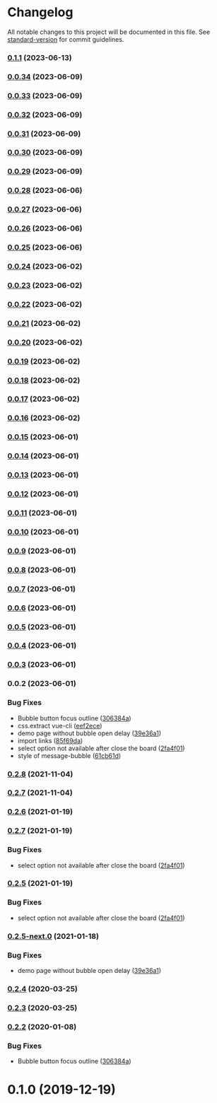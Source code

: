 # Changelog

All notable changes to this project will be documented in this file. See [standard-version](https://github.com/conventional-changelog/standard-version) for commit guidelines.

### [0.1.1](https://github.com/telepenin/vue-bot-ui/compare/v0.0.34...v0.1.1) (2023-06-13)

### [0.0.34](https://github.com/telepenin/vue-bot-ui/compare/v0.0.33...v0.0.34) (2023-06-09)

### [0.0.33](https://github.com/telepenin/vue-bot-ui/compare/v0.0.32...v0.0.33) (2023-06-09)

### [0.0.32](https://github.com/telepenin/vue-bot-ui/compare/v0.0.31...v0.0.32) (2023-06-09)

### [0.0.31](https://github.com/telepenin/vue-bot-ui/compare/v0.0.30...v0.0.31) (2023-06-09)

### [0.0.30](https://github.com/telepenin/vue-bot-ui/compare/v0.0.29...v0.0.30) (2023-06-09)

### [0.0.29](https://github.com/telepenin/vue-bot-ui/compare/v0.0.28...v0.0.29) (2023-06-09)

### [0.0.28](https://github.com/telepenin/vue-bot-ui/compare/v0.0.27...v0.0.28) (2023-06-06)

### [0.0.27](https://github.com/telepenin/vue-bot-ui/compare/v0.0.26...v0.0.27) (2023-06-06)

### [0.0.26](https://github.com/telepenin/vue-bot-ui/compare/v0.0.25...v0.0.26) (2023-06-06)

### [0.0.25](https://github.com/telepenin/vue-bot-ui/compare/v0.0.24...v0.0.25) (2023-06-06)

### [0.0.24](https://github.com/telepenin/vue-bot-ui/compare/v0.0.23...v0.0.24) (2023-06-02)

### [0.0.23](https://github.com/telepenin/vue-bot-ui/compare/v0.0.22...v0.0.23) (2023-06-02)

### [0.0.22](https://github.com/telepenin/vue-bot-ui/compare/v0.0.21...v0.0.22) (2023-06-02)

### [0.0.21](https://github.com/telepenin/vue-bot-ui/compare/v0.0.20...v0.0.21) (2023-06-02)

### [0.0.20](https://github.com/telepenin/vue-bot-ui/compare/v0.0.19...v0.0.20) (2023-06-02)

### [0.0.19](https://github.com/telepenin/vue-bot-ui/compare/v0.0.18...v0.0.19) (2023-06-02)

### [0.0.18](https://github.com/telepenin/vue-bot-ui/compare/v0.0.17...v0.0.18) (2023-06-02)

### [0.0.17](https://github.com/telepenin/vue-bot-ui/compare/v0.0.16...v0.0.17) (2023-06-02)

### [0.0.16](https://github.com/telepenin/vue-bot-ui/compare/v0.0.15...v0.0.16) (2023-06-02)

### [0.0.15](https://github.com/telepenin/vue-bot-ui/compare/v0.0.14...v0.0.15) (2023-06-01)

### [0.0.14](https://github.com/telepenin/vue-bot-ui/compare/v0.0.13...v0.0.14) (2023-06-01)

### [0.0.13](https://github.com/telepenin/vue-bot-ui/compare/v0.0.12...v0.0.13) (2023-06-01)

### [0.0.12](https://github.com/telepenin/vue-bot-ui/compare/v0.0.11...v0.0.12) (2023-06-01)

### [0.0.11](https://github.com/telepenin/vue-bot-ui/compare/v0.0.10...v0.0.11) (2023-06-01)

### [0.0.10](https://github.com/telepenin/vue-bot-ui/compare/v0.0.9...v0.0.10) (2023-06-01)

### [0.0.9](https://github.com/telepenin/vue-bot-ui/compare/v0.0.8...v0.0.9) (2023-06-01)

### [0.0.8](https://github.com/telepenin/vue-bot-ui/compare/v0.0.7...v0.0.8) (2023-06-01)

### [0.0.7](https://github.com/JuzSer/vue-bot-ui/compare/v0.0.6...v0.0.7) (2023-06-01)

### [0.0.6](https://github.com/JuzSer/vue-bot-ui/compare/v0.0.5...v0.0.6) (2023-06-01)

### [0.0.5](https://github.com/JuzSer/vue-bot-ui/compare/v0.0.4...v0.0.5) (2023-06-01)

### [0.0.4](https://github.com/JuzSer/vue-bot-ui/compare/v0.0.3...v0.0.4) (2023-06-01)

### [0.0.3](https://github.com/JuzSer/vue-bot-ui/compare/v0.0.2...v0.0.3) (2023-06-01)

### 0.0.2 (2023-06-01)


### Bug Fixes

* Bubble button focus outline ([306384a](https://github.com/JuzSer/vue-bot-ui/commit/306384ae1e271451ed54a5cc956c45233c69fa6c))
* css.extract vue-cli ([eef2ece](https://github.com/JuzSer/vue-bot-ui/commit/eef2ece26f374f9e55ef7092748b58da02f51508))
* demo page without bubble open delay ([39e36a1](https://github.com/JuzSer/vue-bot-ui/commit/39e36a127302c659d6c457fbb55f3b250c15aba6))
* import links ([85f69da](https://github.com/JuzSer/vue-bot-ui/commit/85f69da7c5be7e3a2012ed4ebc2682b71b8840f6))
* select option not available after close the board ([2fa4f01](https://github.com/JuzSer/vue-bot-ui/commit/2fa4f0133f8f9034ed85d3b7645af325a5d177cf))
* style of message-bubble ([61cb61d](https://github.com/JuzSer/vue-bot-ui/commit/61cb61dc100addfb5ba14e90cdbc96ffdbda94cb))

### [0.2.8](https://github.com/JuzSer/vue-bot-ui/compare/v0.2.7...v0.2.8) (2021-11-04)

### [0.2.7](https://github.com/JuzSer/vue-bot-ui/compare/v0.2.6...v0.2.7) (2021-11-04)

### [0.2.6](https://github.com/JuzSer/vue-bot-ui/compare/v0.2.7...v0.2.6) (2021-01-19)

### [0.2.7](https://github.com/JuzSer/vue-bot-ui/compare/v0.2.5-next.0...v0.2.7) (2021-01-19)


### Bug Fixes

* select option not available after close the board ([2fa4f01](https://github.com/JuzSer/vue-bot-ui/commit/2fa4f0133f8f9034ed85d3b7645af325a5d177cf))

### [0.2.5](https://github.com/JuzSer/vue-bot-ui/compare/v0.2.5-next.0...v0.2.5) (2021-01-19)


### Bug Fixes

* select option not available after close the board ([2fa4f01](https://github.com/JuzSer/vue-bot-ui/commit/2fa4f0133f8f9034ed85d3b7645af325a5d177cf))

### [0.2.5-next.0](https://github.com/JuzSer/vue-bot-ui/compare/v0.2.4...v0.2.5-next.0) (2021-01-18)


### Bug Fixes

* demo page without bubble open delay ([39e36a1](https://github.com/JuzSer/vue-bot-ui/commit/39e36a127302c659d6c457fbb55f3b250c15aba6))

### [0.2.4](https://github.com/JuzSer/vue-bot-ui/compare/v0.2.3...v0.2.4) (2020-03-25)

### [0.2.3](https://github.com/JuzSer/vue-bot-ui/compare/v0.2.2...v0.2.3) (2020-03-25)

### [0.2.2](https://github.com/JuzSer/vue-bot-ui/compare/v0.2.1...v0.2.2) (2020-01-08)


### Bug Fixes

* Bubble button focus outline ([306384a](https://github.com/JuzSer/vue-bot-ui/commit/306384ae1e271451ed54a5cc956c45233c69fa6c))

<a name="0.1.0"></a>

# 0.1.0 (2019-12-19)

